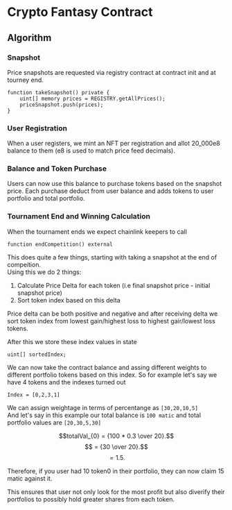 # Crypto Fantasy Contract

## Algorithm

### Snapshot

Price snapshots are requested via registry contract at contract init and at tourney end.

```
function takeSnapshot() private {
    uint[] memory prices = REGISTRY.getAllPrices();
    priceSnapshot.push(prices);
}
```

### User Registration

When a user registers, we mint an NFT per registration and allot 20_000e8 balance to them (e8 is used to match price feed decimals).

### Balance and Token Purchase

Users can now use this balance to purchase tokens based on the snapshot price. Each purchase deduct from user balance and adds tokens to user portfolio and total portfolio.

### Tournament End and Winning Calculation

When the tournament ends we expect chainlink keepers to call

```
function endCompetition() external
```

This does quite a few things, starting with taking a snapshot at the end of compeition. <br>
Using this we do 2 things:

1. Calculate Price Delta for each token (i.e final snapshot price - initial snapshot price)
2. Sort token index based on this delta

Price delta can be both positive and negative and after receiving delta we sort token index from lowest gain/highest loss to highest gair/lowest loss tokens.

After this we store these index values in state

```
uint[] sortedIndex;
```

We can now take the contract balance and assing different weights to different portfolio tokens based on this index. So for example let's say we have 4 tokens and the indexes turned out

```
Index = [0,2,3,1]
```

We can assign weightage in terms of percentange as `[30,20,10,5] ` <br>
And let's say in this example our total balance is `100 matic` and total portfolio values are `[20,30,5,30]`

$$totalVal_{0} = {100 * 0.3 \over 20}.$$
$$ = {30 \over 20}.$$
$$ = {1.5}.$$

Therefore, if you user had 10 token0 in their portfolio, they can now claim 15 matic against it.

This ensures that user not only look for the most profit but also diverify their portfolios to possibly hold greater shares from each token.

